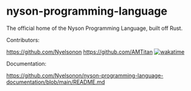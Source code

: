 # nyson-programming-language
The official home of the Nyson Programming Language, built off Rust.

Contributors:

https://github.com/Nyelsonon
https://github.com/AMTitan [![wakatime](https://wakatime.com/badge/github/AMTitan/nyson-programming-language.svg)](https://wakatime.com/badge/github/AMTitan/nyson-programming-language)

Documentation:

https://github.com/Nyelsonon/nyson-programming-language-documentation/blob/main/README.md


